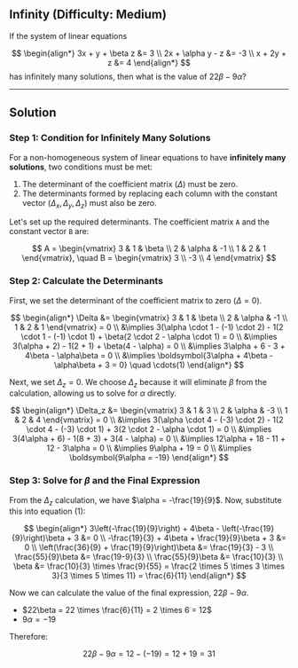## Infinity (Difficulty: Medium)

If the system of linear equations

$$
\begin{align*}
3x + y + \beta z &= 3 \\
2x + \alpha y - z &= -3 \\
x + 2y + z &= 4
\end{align*}
$$
has infinitely many solutions, then what is the value of $22\beta - 9\alpha$?

***

## Solution

### Step 1: Condition for Infinitely Many Solutions

For a non-homogeneous system of linear equations to have **infinitely many solutions**, two conditions must be met:

1.  The determinant of the coefficient matrix ($\Delta$) must be zero.
2.  The determinants formed by replacing each column with the constant vector ($\Delta_x, \Delta_y, \Delta_z$) must also be zero.

Let's set up the required determinants. The coefficient matrix `A` and the constant vector `B` are:

$$
A = \begin{vmatrix}
3 & 1 & \beta \\
2 & \alpha & -1 \\
1 & 2 & 1
\end{vmatrix}, \quad B = \begin{vmatrix} 3 \\ -3 \\ 4 \end{vmatrix}
$$

### Step 2: Calculate the Determinants

First, we set the determinant of the coefficient matrix to zero ($\Delta = 0$).

$$
\begin{align*}
\Delta &= \begin{vmatrix}
3 & 1 & \beta \\
2 & \alpha & -1 \\
1 & 2 & 1
\end{vmatrix} = 0 \\
&\implies 3(\alpha \cdot 1 - (-1) \cdot 2) - 1(2 \cdot 1 - (-1) \cdot 1) + \beta(2 \cdot 2 - \alpha \cdot 1) = 0 \\
&\implies 3(\alpha + 2) - 1(2 + 1) + \beta(4 - \alpha) = 0 \\
&\implies 3\alpha + 6 - 3 + 4\beta - \alpha\beta = 0 \\
&\implies \boldsymbol{3\alpha + 4\beta - \alpha\beta + 3 = 0} \quad \cdots(1)
\end{align*}
$$

Next, we set $\Delta_z = 0$. We choose $\Delta_z$ because it will eliminate $\beta$ from the calculation, allowing us to solve for $\alpha$ directly.

$$
\begin{align*}
\Delta_z &= \begin{vmatrix}
3 & 1 & 3 \\
2 & \alpha & -3 \\
1 & 2 & 4
\end{vmatrix} = 0 \\
&\implies 3(\alpha \cdot 4 - (-3) \cdot 2) - 1(2 \cdot 4 - (-3) \cdot 1) + 3(2 \cdot 2 - \alpha \cdot 1) = 0 \\
&\implies 3(4\alpha + 6) - 1(8 + 3) + 3(4 - \alpha) = 0 \\
&\implies 12\alpha + 18 - 11 + 12 - 3\alpha = 0 \\
&\implies 9\alpha + 19 = 0 \\
&\implies \boldsymbol{9\alpha = -19}
\end{align*}
$$

### Step 3: Solve for $\beta$ and the Final Expression

From the $\Delta_z$ calculation, we have $\alpha = -\frac{19}{9}$. Now, substitute this into equation (1):

$$
\begin{align*}
3\left(-\frac{19}{9}\right) + 4\beta - \left(-\frac{19}{9}\right)\beta + 3 &= 0 \\
-\frac{19}{3} + 4\beta + \frac{19}{9}\beta + 3 &= 0 \\
\left(\frac{36}{9} + \frac{19}{9}\right)\beta &= \frac{19}{3} - 3 \\
\frac{55}{9}\beta &= \frac{19-9}{3} \\
\frac{55}{9}\beta &= \frac{10}{3} \\
\beta &= \frac{10}{3} \times \frac{9}{55} = \frac{2 \times 5 \times 3 \times 3}{3 \times 5 \times 11} = \frac{6}{11}
\end{align*}
$$

Now we can calculate the value of the final expression, $22\beta - 9\alpha$.
* $22\beta = 22 \times \frac{6}{11} = 2 \times 6 = 12$
* $9\alpha = -19$

Therefore:

$$22\beta - 9\alpha = 12 - (-19) = 12 + 19 = 31$$
